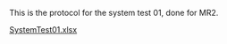 This is the protocol for the system test 01, done for MR2.

[SystemTest01.xlsx](uploads/8a0e64b0842fb7a607ccad00059cea72/SystemTest01.xlsx)